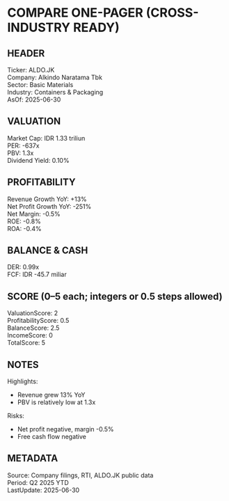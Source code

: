 # COMPARE ONE-PAGER (CROSS-INDUSTRY READY)

## HEADER
Ticker: ALDO.JK  
Company: Alkindo Naratama Tbk  
Sector: Basic Materials  
Industry: Containers & Packaging  
AsOf: 2025-06-30

## VALUATION
Market Cap: IDR 1.33 triliun  
PER: -637x  
PBV: 1.3x  
Dividend Yield: 0.10%

## PROFITABILITY
Revenue Growth YoY: +13%  
Net Profit Growth YoY: -251%  
Net Margin: -0.5%  
ROE: -0.8%  
ROA: -0.4%

## BALANCE & CASH
DER: 0.99x  
FCF: IDR -45.7 miliar

## SCORE (0–5 each; integers or 0.5 steps allowed)
ValuationScore: 2  
ProfitabilityScore: 0.5  
BalanceScore: 2.5  
IncomeScore: 0  
TotalScore: 5

## NOTES
Highlights:
- Revenue grew 13% YoY
- PBV is relatively low at 1.3x

Risks:
- Net profit negative, margin -0.5%
- Free cash flow negative

## METADATA
Source: Company filings, RTI, ALDO.JK public data  
Period: Q2 2025 YTD  
LastUpdate: 2025-06-30